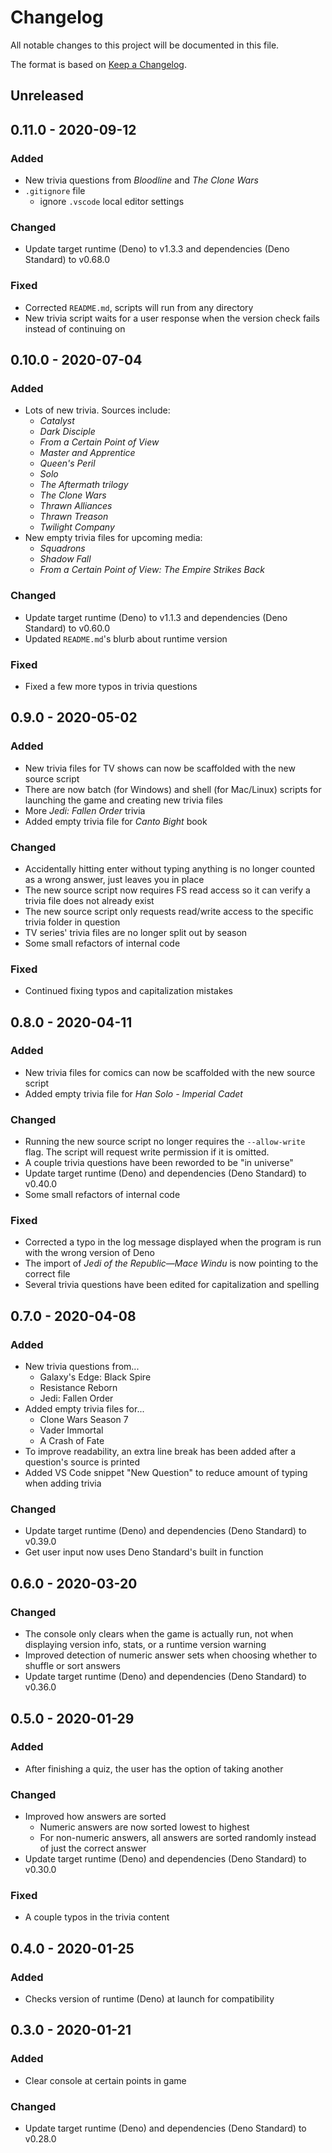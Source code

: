 # Changelog

All notable changes to this project will be documented in this file.

The format is based on [Keep a Changelog](https://keepachangelog.com/en/1.1.0/).

## Unreleased

## 0.11.0 - 2020-09-12

### Added

- New trivia questions from _Bloodline_ and _The Clone Wars_
- `.gitignore` file
  - ignore `.vscode` local editor settings

### Changed

- Update target runtime (Deno) to v1.3.3 and dependencies (Deno Standard) to v0.68.0

### Fixed

- Corrected `README.md`, scripts will run from any directory
- New trivia script waits for a user response when the version check fails instead of continuing on

## 0.10.0 - 2020-07-04

### Added

- Lots of new trivia. Sources include:
  - _Catalyst_
  - _Dark Disciple_
  - _From a Certain Point of View_
  - _Master and Apprentice_
  - _Queen's Peril_
  - _Solo_
  - _The Aftermath trilogy_
  - _The Clone Wars_
  - _Thrawn Alliances_
  - _Thrawn Treason_
  - _Twilight Company_
- New empty trivia files for upcoming media:
  - _Squadrons_
  - _Shadow Fall_
  - _From a Certain Point of View: The Empire Strikes Back_

### Changed

- Update target runtime (Deno) to v1.1.3 and dependencies (Deno Standard) to v0.60.0
- Updated `README.md`'s blurb about runtime version

### Fixed

- Fixed a few more typos in trivia questions

## 0.9.0 - 2020-05-02

### Added

- New trivia files for TV shows can now be scaffolded with the new source script
- There are now batch (for Windows) and shell (for Mac/Linux) scripts for launching the game and creating new trivia files
- More _Jedi: Fallen Order_ trivia
- Added empty trivia file for _Canto Bight_ book

### Changed

- Accidentally hitting enter without typing anything is no longer counted as a wrong answer, just leaves you in place
- The new source script now requires FS read access so it can verify a trivia file does not already exist
- The new source script only requests read/write access to the specific trivia folder in question
- TV series' trivia files are no longer split out by season
- Some small refactors of internal code

### Fixed

- Continued fixing typos and capitalization mistakes

## 0.8.0 - 2020-04-11

### Added

- New trivia files for comics can now be scaffolded with the new source script
- Added empty trivia file for _Han Solo - Imperial Cadet_

### Changed

- Running the new source script no longer requires the `--allow-write` flag. The script will request write permission if it is omitted.
- A couple trivia questions have been reworded to be "in universe"
- Update target runtime (Deno) and dependencies (Deno Standard) to v0.40.0
- Some small refactors of internal code

### Fixed

- Corrected a typo in the log message displayed when the program is run with the wrong version of Deno
- The import of _Jedi of the Republic—Mace Windu_ is now pointing to the correct file
- Several trivia questions have been edited for capitalization and spelling

## 0.7.0 - 2020-04-08

### Added

- New trivia questions from...
  - Galaxy's Edge: Black Spire
  - Resistance Reborn
  - Jedi: Fallen Order
- Added empty trivia files for...
  - Clone Wars Season 7
  - Vader Immortal
  - A Crash of Fate
- To improve readability, an extra line break has been added after a question's source is printed
- Added VS Code snippet "New Question" to reduce amount of typing when adding trivia

### Changed

- Update target runtime (Deno) and dependencies (Deno Standard) to v0.39.0
- Get user input now uses Deno Standard's built in function

## 0.6.0 - 2020-03-20

### Changed

- The console only clears when the game is actually run, not when displaying version info, stats, or a runtime version warning
- Improved detection of numeric answer sets when choosing whether to shuffle or sort answers
- Update target runtime (Deno) and dependencies (Deno Standard) to v0.36.0

## 0.5.0 - 2020-01-29

### Added

- After finishing a quiz, the user has the option of taking another

### Changed

- Improved how answers are sorted
  - Numeric answers are now sorted lowest to highest
  - For non-numeric answers, all answers are sorted randomly instead of just the correct answer
- Update target runtime (Deno) and dependencies (Deno Standard) to v0.30.0

### Fixed

- A couple typos in the trivia content

## 0.4.0 - 2020-01-25

### Added

- Checks version of runtime (Deno) at launch for compatibility

## 0.3.0 - 2020-01-21

### Added

- Clear console at certain points in game

### Changed

- Update target runtime (Deno) and dependencies (Deno Standard) to v0.28.0
